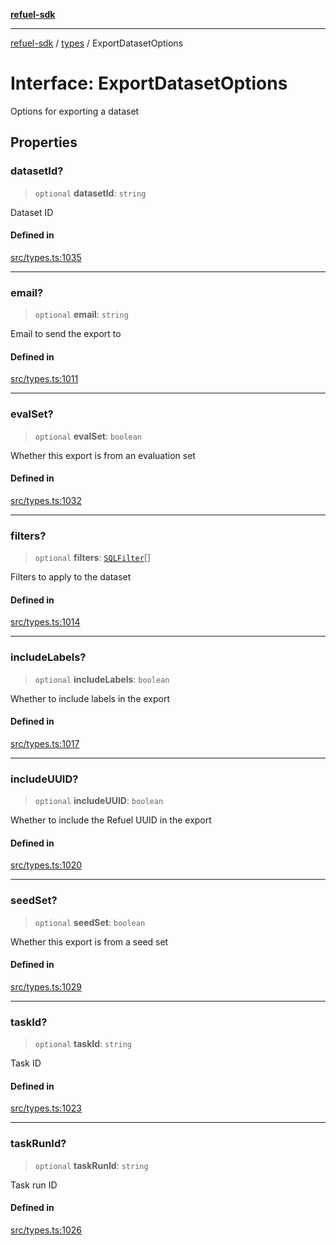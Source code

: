 [**refuel-sdk**](../../README.md)

***

[refuel-sdk](../../modules.md) / [types](../README.md) / ExportDatasetOptions

# Interface: ExportDatasetOptions

Options for exporting a dataset

## Properties

### datasetId?

> `optional` **datasetId**: `string`

Dataset ID

#### Defined in

[src/types.ts:1035](https://github.com/refuel-ai/refuel-sdk/blob/7a0f1a61ebc96b440ae457740bef10a1f55424fa/src/types.ts#L1035)

***

### email?

> `optional` **email**: `string`

Email to send the export to

#### Defined in

[src/types.ts:1011](https://github.com/refuel-ai/refuel-sdk/blob/7a0f1a61ebc96b440ae457740bef10a1f55424fa/src/types.ts#L1011)

***

### evalSet?

> `optional` **evalSet**: `boolean`

Whether this export is from an evaluation set

#### Defined in

[src/types.ts:1032](https://github.com/refuel-ai/refuel-sdk/blob/7a0f1a61ebc96b440ae457740bef10a1f55424fa/src/types.ts#L1032)

***

### filters?

> `optional` **filters**: [`SQLFilter`](SQLFilter.md)[]

Filters to apply to the dataset

#### Defined in

[src/types.ts:1014](https://github.com/refuel-ai/refuel-sdk/blob/7a0f1a61ebc96b440ae457740bef10a1f55424fa/src/types.ts#L1014)

***

### includeLabels?

> `optional` **includeLabels**: `boolean`

Whether to include labels in the export

#### Defined in

[src/types.ts:1017](https://github.com/refuel-ai/refuel-sdk/blob/7a0f1a61ebc96b440ae457740bef10a1f55424fa/src/types.ts#L1017)

***

### includeUUID?

> `optional` **includeUUID**: `boolean`

Whether to include the Refuel UUID in the export

#### Defined in

[src/types.ts:1020](https://github.com/refuel-ai/refuel-sdk/blob/7a0f1a61ebc96b440ae457740bef10a1f55424fa/src/types.ts#L1020)

***

### seedSet?

> `optional` **seedSet**: `boolean`

Whether this export is from a seed set

#### Defined in

[src/types.ts:1029](https://github.com/refuel-ai/refuel-sdk/blob/7a0f1a61ebc96b440ae457740bef10a1f55424fa/src/types.ts#L1029)

***

### taskId?

> `optional` **taskId**: `string`

Task ID

#### Defined in

[src/types.ts:1023](https://github.com/refuel-ai/refuel-sdk/blob/7a0f1a61ebc96b440ae457740bef10a1f55424fa/src/types.ts#L1023)

***

### taskRunId?

> `optional` **taskRunId**: `string`

Task run ID

#### Defined in

[src/types.ts:1026](https://github.com/refuel-ai/refuel-sdk/blob/7a0f1a61ebc96b440ae457740bef10a1f55424fa/src/types.ts#L1026)
